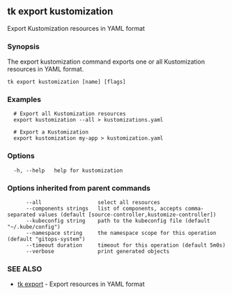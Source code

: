 ## tk export kustomization

Export Kustomization resources in YAML format

### Synopsis

The export kustomization command exports one or all Kustomization resources in YAML format.

```
tk export kustomization [name] [flags]
```

### Examples

```
  # Export all Kustomization resources
  export kustomization --all > kustomizations.yaml

  # Export a Kustomization
  export kustomization my-app > kustomization.yaml

```

### Options

```
  -h, --help   help for kustomization
```

### Options inherited from parent commands

```
      --all                  select all resources
      --components strings   list of components, accepts comma-separated values (default [source-controller,kustomize-controller])
      --kubeconfig string    path to the kubeconfig file (default "~/.kube/config")
      --namespace string     the namespace scope for this operation (default "gitops-system")
      --timeout duration     timeout for this operation (default 5m0s)
      --verbose              print generated objects
```

### SEE ALSO

* [tk export](tk_export.md)	 - Export resources in YAML format

